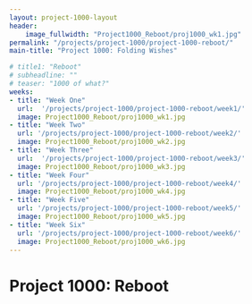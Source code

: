 ```yaml
---
layout: project-1000-layout
header:
    image_fullwidth: "Project1000_Reboot/proj1000_wk1.jpg"
permalink: "/projects/project-1000/project-1000-reboot/"
main-title: "Project 1000: Folding Wishes"

# title1: "Reboot"
# subheadline: ""
# teaser: "1000 of what?"
weeks:
- title: "Week One"
  url:  '/projects/project-1000/project-1000-reboot/week1/'
  image: Project1000_Reboot/proj1000_wk1.jpg
- title: "Week Two"
  url: '/projects/project-1000/project-1000-reboot/week2/'
  image: Project1000_Reboot/proj1000_wk2.jpg
- title: "Week Three"
  url:  '/projects/project-1000/project-1000-reboot/week3/'
  image: Project1000_Reboot/proj1000_wk3.jpg
- title: "Week Four"
  url: '/projects/project-1000/project-1000-reboot/week4/'
  image: Project1000_Reboot/proj1000_wk4.jpg
- title: "Week Five"
  url: '/projects/project-1000/project-1000-reboot/week5/'
  image: Project1000_Reboot/proj1000_wk5.jpg
- title: "Week Six"
  url: '/projects/project-1000/project-1000-reboot/week6/'
  image: Project1000_Reboot/proj1000_wk6.jpg
---
```

# Project 1000: Reboot
